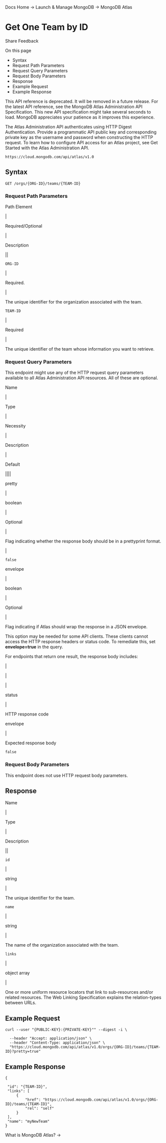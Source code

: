 Docs Home → Launch & Manage MongoDB → MongoDB Atlas

# Get One Team by ID

Share Feedback

On this page

  * Syntax
  * Request Path Parameters
  * Request Query Parameters
  * Request Body Parameters
  * Response
  * Example Request
  * Example Response

This API reference is deprecated. It will be removed in a future release. For
the latest API reference, see the MongoDB Atlas Administration API
Specification. This new API specification might take several seconds to load.
MongoDB appreciates your patience as it improves this experience.

The Atlas Administration API authenticates using HTTP Digest Authentication.
Provide a programmatic API public key and corresponding private key as the
username and password when constructing the HTTP request. To learn how to
configure API access for an Atlas project, see Get Started with the Atlas
Administration API.

`https://cloud.mongodb.com/api/atlas/v1.0`

## Syntax

    
    
    GET /orgs/{ORG-ID}/teams/{TEAM-ID}  
      
  
### Request Path Parameters

Path Element

|

Required/Optional

|

Description  
  
||  
  
`ORG-ID`

|

Required.

|

The unique identifier for the organization associated with the team.  
  
`TEAM-ID`

|

Required

|

The unique identifier of the team whose information you want to retrieve.  
  
### Request Query Parameters

This endpoint might use any of the HTTP request query parameters available to
all Atlas Administration API resources. All of these are optional.

Name

|

Type

|

Necessity

|

Description

|

Default  
  
||||  
  
pretty

|

boolean

|

Optional

|

Flag indicating whether the response body should be in a prettyprint format.

|

`false`  
  
envelope

|

boolean

|

Optional

|

Flag indicating if Atlas should wrap the response in a JSON envelope.

This option may be needed for some API clients. These clients cannot access
the HTTP response headers or status code. To remediate this, set
**envelope=true** in the query.

For endpoints that return one result, the response body includes:

|

|  
  
|  
  
status

|

HTTP response code  
  
envelope

|

Expected response body  
  
`false`  
  
### Request Body Parameters

This endpoint does not use HTTP request body parameters.

## Response

Name

|

Type

|

Description  
  
||  
  
`id`

|

string

|

The unique identifier for the team.  
  
`name`

|

string

|

The name of the organization associated with the team.  
  
`links`

|

object array

|

One or more uniform resource locators that link to sub-resources and/or
related resources. The Web Linking Specification explains the relation-types
between URLs.  
  
## Example Request

    
    
    curl --user "{PUBLIC-KEY}:{PRIVATE-KEY}"" --digest -i \  
      
      --header "Accept: application/json" \  
      --header "Content-Type: application/json" \  
      "https://cloud.mongodb.com/api/atlas/v1.0/orgs/{ORG-ID}/teams/{TEAM-ID}?pretty=true"  
  
## Example Response

    
    
    {  
      
     "id": "{TEAM-ID}",  
     "links": [  
         {  
             "href": "https://cloud.mongodb.com/api/atlas/v1.0/orgs/{ORG-ID}/teams/{TEAM-ID}",  
             "rel": "self"  
         }  
     ],  
     "name": "myNewTeam"  
    }  
  
What is MongoDB Atlas? →


